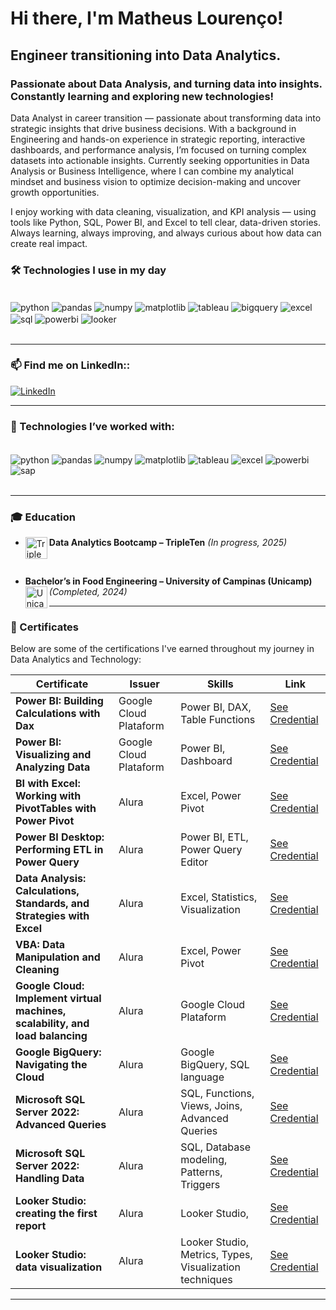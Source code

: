 
# Hi there, I'm Matheus Lourenço! 

## Engineer transitioning into Data Analytics.
### Passionate about Data Analysis, and turning data into insights. Constantly learning and exploring new technologies!  

Data Analyst in career transition — passionate about transforming data into strategic insights that drive business decisions. With a background in Engineering and hands-on experience in strategic reporting, interactive dashboards, and performance analysis, I’m focused on turning complex datasets into actionable insights. Currently seeking opportunities in Data Analysis or Business Intelligence, where I can combine my analytical mindset and business vision to optimize decision-making and uncover growth opportunities.

I enjoy working with data cleaning, visualization, and KPI analysis — using tools like Python, SQL, Power BI, and Excel to tell clear, data-driven stories.
Always learning, always improving, and always curious about how data can create real impact.

### 🛠️ Technologies I use in my day

<div style="display: inline_block"><br/>
    <img align="center" alt="python" src="https://img.shields.io/badge/Python-3776AB?style=for-the-badge&logo=python&logoColor=white"/>
    <img align="center" alt="pandas" src="https://img.shields.io/badge/Pandas-150458?style=for-the-badge&logo=pandas&logoColor=white"/>
    <img align="center" alt="numpy" src="https://img.shields.io/badge/Numpy-013243?style=for-the-badge&logo=numpy&logoColor=white"/>
    <img align="center" alt="matplotlib" src="https://img.shields.io/badge/Matplotlib-11557C?style=for-the-badge&logo=plotly&logoColor=white"/>
    <img align="center" alt="tableau" src="https://img.shields.io/badge/Tableau-E97627?style=for-the-badge&logo=tableau&logoColor=white"/>
    <img align="center" alt="bigquery" src="https://img.shields.io/badge/BigQuery-4285F4?style=for-the-badge&logo=googlecloud&logoColor=white"/>
    <img align="center" alt="excel" src="https://img.shields.io/badge/Excel-217346?style=for-the-badge&logo=microsoft-excel&logoColor=white"/>
    <img align="center" alt="sql" src="https://img.shields.io/badge/SQL-4479A1?style=for-the-badge&logo=postgresql&logoColor=white"/>
    <img align="center" alt="powerbi" src="https://img.shields.io/badge/Power%20BI-F2C811?style=for-the-badge&logo=powerbi&logoColor=black"/>
    <img align="center" alt="looker" src="https://img.shields.io/badge/Looker%20Studio-4285F4?style=for-the-badge&logo=google&logoColor=white"/>
</div><br/>

---

### 📫 Find me on LinkedIn::

[![LinkedIn](https://img.shields.io/badge/LinkedIn-0A66C2?style=for-the-badge&logo=linkedin&logoColor=white)](https://www.linkedin.com/in/matlourenco)

---

### 💼 Technologies I’ve worked with:

<div style="display: inline_block"><br/>
    <img align="center" alt="python" src="https://img.shields.io/badge/Python-3776AB?style=for-the-badge&logo=python&logoColor=white"/>
    <img align="center" alt="pandas" src="https://img.shields.io/badge/Pandas-150458?style=for-the-badge&logo=pandas&logoColor=white"/>
    <img align="center" alt="numpy" src="https://img.shields.io/badge/Numpy-013243?style=for-the-badge&logo=numpy&logoColor=white"/>
    <img align="center" alt="matplotlib" src="https://img.shields.io/badge/Matplotlib-11557C?style=for-the-badge&logo=plotly&logoColor=white"/>
    <img align="center" alt="tableau" src="https://img.shields.io/badge/Tableau-E97627?style=for-the-badge&logo=tableau&logoColor=white"/>
    <img align="center" alt="excel" src="https://img.shields.io/badge/Excel-217346?style=for-the-badge&logo=microsoft-excel&logoColor=white"/>
    <img align="center" alt="powerbi" src="https://img.shields.io/badge/Power%20BI-F2C811?style=for-the-badge&logo=powerbi&logoColor=black"/>
    <img align="center" alt="sap" src="https://img.shields.io/badge/SAP-0FAAFF?style=for-the-badge&logo=sap&logoColor=white"/>
</div><br/>

---

### 🎓 Education

<div style="margin-top: 10px; margin-bottom: 10px;">

- **Data Analytics Bootcamp – TripleTen** *(In progress, 2025)*  <img align="left" alt="TripleTen" height="35" src="https://encrypted-tbn0.gstatic.com/images?q=tbn:ANd9GcR6H4-ZWYWgL7uUA4dtGP6asBqolhpfAH6uNg&s">  

<br/>

- **Bachelor’s in Food Engineering – University of Campinas (Unicamp)** *(Completed, 2024)*  <img align="left" alt="Unicamp" height="35" src="https://www.unicamp.br/wp-content/uploads/sites/33/2023/07/Logo_Unicamp__0.jpg">  

</div>

---

### 📜 Certificates

Below are some of the certifications I've earned throughout my journey in Data Analytics and Technology:

| Certificate | Issuer | Skills | Link |
|---------|--------|--------|------|
| **Power BI: Building Calculations with Dax** | Google Cloud Plataform | Power BI, DAX, Table Functions | [See Credential](https://cursos.alura.com.br/certificate/5f1991a5-4a08-4734-9249-7db3ced0d302) |
| **Power BI: Visualizing and Analyzing Data** | Google Cloud Plataform | Power BI, Dashboard | [See Credential](https://cursos.alura.com.br/certificate/5f1991a5-4a08-4734-9249-7db3ced0d302) |
| **BI with Excel: Working with PivotTables with Power Pivot** | Alura | Excel, Power Pivot | [See Credential](https://cursos.alura.com.br/certificate/683e5b14-14f0-4997-a4a0-bf5fcfff95f3) |
| **Power BI Desktop: Performing ETL in Power Query** | Alura | Power BI, ETL, Power Query Editor | [See Credential](https://cursos.alura.com.br/certificate/0080a85e-dd19-4e68-8a8f-869866f1f39f) |
| **Data Analysis: Calculations, Standards, and Strategies with Excel** | Alura | Excel, Statistics, Visualization | [See Credential](https://cursos.alura.com.br/certificate/1ba89566-d43e-462f-a832-dd7e6be95426) |
| **VBA: Data Manipulation and Cleaning** | Alura | Excel, Power Pivot | [See Credential](https://cursos.alura.com.br/certificate/7f3ef38c-6852-4399-9406-1f8c0ed801b3) |
| **Google Cloud: Implement virtual machines, scalability, and load balancing** | Alura | Google Cloud Plataform | [See Credential](https://cursos.alura.com.br/certificate/7bd72675-3e53-4767-a643-d4caa9e0e274) |
| **Google BigQuery: Navigating the Cloud** | Alura | Google BigQuery, SQL language | [See Credential](https://cursos.alura.com.br/certificate/55d9ce34-0ed8-4abc-8175-0b7a70964160) |
| **Microsoft SQL Server 2022: Advanced Queries** | Alura | SQL, Functions, Views, Joins, Advanced Queries | [See Credential](https://cursos.alura.com.br/certificate/7751aa1c-f372-40c0-b222-27aa30521698) |
| **Microsoft SQL Server 2022: Handling Data** | Alura | SQL, Database modeling, Patterns, Triggers | [See Credential](https://cursos.alura.com.br/certificate/aeae1a02-7ce2-4758-b70c-7edc2f39b708) |
| **Looker Studio: creating the first report** | Alura | Looker Studio,  | [See Credential](https://cursos.alura.com.br/certificate/db656860-5e00-4f0a-bfef-935115f1650e) |
| **Looker Studio: data visualization** | Alura | Looker Studio, Metrics, Types, Visualization techniques  | [See Credential](https://cursos.alura.com.br/certificate/6480898d-ef58-48f8-a84e-f41cacaa3cd7) |

---
